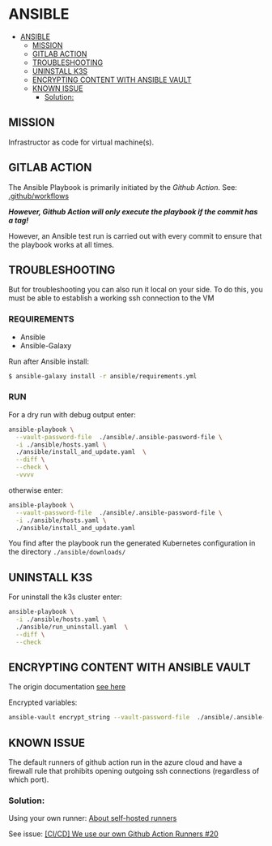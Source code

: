 ANSIBLE
=======

- [ANSIBLE](#ansible)
  - [MISSION](#mission)
  - [GITLAB ACTION](#gitlab-action)
  - [TROUBLESHOOTING](#troubleshooting)
  - [UNINSTALL K3S](#uninstall-k3s)
  - [ENCRYPTING CONTENT WITH ANSIBLE VAULT](#encrypting-content-with-ansible-vault)
  - [KNOWN ISSUE](#known-issue)
    - [Solution:](#solution)



MISSION
-------

Infrastructor as code for virtual machine(s).


GITLAB ACTION
-------------

The Ansible Playbook is primarily initiated by the *Github Action*.
See: [.github/workflows](.github/workflows)

***However, Github Action will only execute the playbook if the commit has a tag!***

However, an Ansible test run is carried out with every commit to
ensure that the playbook works at all times.

TROUBLESHOOTING
---------------

But for troubleshooting you can also run it local on your side. To do this,
you must be able to establish a working ssh connection to the VM

### REQUIREMENTS

- Ansible
- Ansible-Galaxy

Run after Ansible install:

```bash
$ ansible-galaxy install -r ansible/requirements.yml
```

### RUN

For a dry run with debug output enter:

```bash
ansible-playbook \
  --vault-password-file  ./ansible/.ansible-password-file \
  -i ./ansible/hosts.yaml \
  ./ansible/install_and_update.yaml  \
  --diff \
  --check \
  -vvvv
```

otherwise enter:

```bash
ansible-playbook \
  --vault-password-file  ./ansible/.ansible-password-file \
  -i ./ansible/hosts.yaml \
  ./ansible/install_and_update.yaml
```

You find after the playbook run the generated Kubernetes configuration in
the directory `./ansible/downloads/`


UNINSTALL K3S
-------------

For uninstall the k3s cluster enter:

```bash
ansible-playbook \
  -i ./ansible/hosts.yaml \
  ./ansible/run_uninstall.yaml  \
  --diff \
  --check
```

ENCRYPTING CONTENT WITH ANSIBLE VAULT
-------------------------------------

The origin documentation [see here](https://docs.ansible.com/ansible/latest/vault_guide/vault_encrypting_content.html)


Encrypted variables:

```bash
ansible-vault encrypt_string --vault-password-file  ./ansible/.ansible-password-file  'foobar' --name 'the_secret'
```



KNOWN ISSUE
-----------

The default runners of github action run in the azure cloud and have a firewall
rule that prohibits opening outgoing ssh connections (regardless of which port).

### Solution:

Using your own runner: [About self-hosted runners](https://docs.github.com/en/actions/hosting-your-own-runners/managing-self-hosted-runners/about-self-hosted-runners)

See issue: [[CI/CD] We use our own Github Action Runners #20](https://github.com/quakers-social/production-tracker/issues/20)
